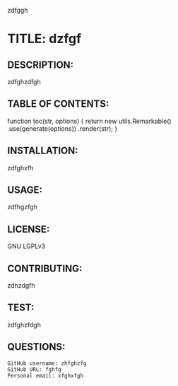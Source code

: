 

zdfggh

# TITLE: dzfgf

## DESCRIPTION: 
zdfghzdfgh

## TABLE OF CONTENTS:
function toc(str, options) {
  return new utils.Remarkable()
    .use(generate(options))
    .render(str);
}

## INSTALLATION: 
zdfghxfh

## USAGE:
zdfhgzfgh

## LICENSE:
GNU LGPLv3

## CONTRIBUTING:
zdhzdgfh

## TEST:
zdfghzfdgh

## QUESTIONS:
    GitHub username: zhfghzfg
    GitHub URL: fghfg
    Personal email: xfghxfgh

